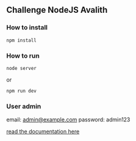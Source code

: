 ## Challenge NodeJS Avalith

### How to install
```
npm install
```

### How to run
```
node server
```
or

```
npm run dev
```

### User admin
email: admin@example.com
password: admin123

[read the documentation here](https://documenter.getpostman.com/view/6482449/S1EQUymS)
